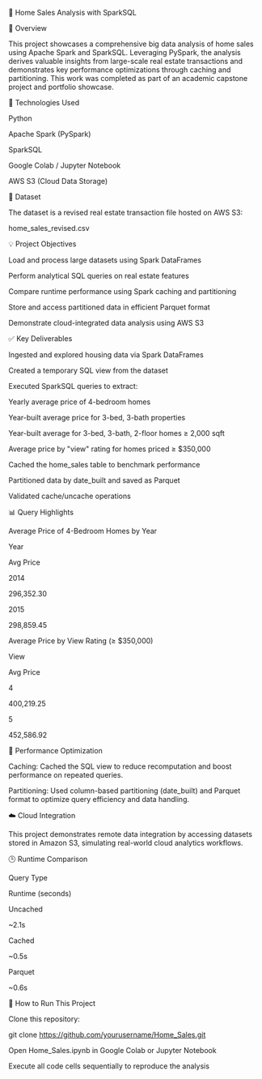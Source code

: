 🏡 Home Sales Analysis with SparkSQL

📘 Overview

This project showcases a comprehensive big data analysis of home sales using Apache Spark and SparkSQL. Leveraging PySpark, the analysis derives valuable insights from large-scale real estate transactions and demonstrates key performance optimizations through caching and partitioning. This work was completed as part of an academic capstone project and portfolio showcase.

🧰 Technologies Used

Python

Apache Spark (PySpark)

SparkSQL

Google Colab / Jupyter Notebook

AWS S3 (Cloud Data Storage)

📁 Dataset

The dataset is a revised real estate transaction file hosted on AWS S3:

home_sales_revised.csv

💡 Project Objectives

Load and process large datasets using Spark DataFrames

Perform analytical SQL queries on real estate features

Compare runtime performance using Spark caching and partitioning

Store and access partitioned data in efficient Parquet format

Demonstrate cloud-integrated data analysis using AWS S3

✅ Key Deliverables

Ingested and explored housing data via Spark DataFrames

Created a temporary SQL view from the dataset

Executed SparkSQL queries to extract:

Yearly average price of 4-bedroom homes

Year-built average price for 3-bed, 3-bath properties

Year-built average for 3-bed, 3-bath, 2-floor homes ≥ 2,000 sqft

Average price by "view" rating for homes priced ≥ $350,000

Cached the home_sales table to benchmark performance

Partitioned data by date_built and saved as Parquet

Validated cache/uncache operations

📊 Query Highlights

Average Price of 4-Bedroom Homes by Year

Year

Avg Price

2014

296,352.30

2015

298,859.45

Average Price by View Rating (≥ $350,000)

View

Avg Price

4

400,219.25

5

452,586.92

🚀 Performance Optimization

Caching: Cached the SQL view to reduce recomputation and boost performance on repeated queries.

Partitioning: Used column-based partitioning (date_built) and Parquet format to optimize query efficiency and data handling.

☁️ Cloud Integration

This project demonstrates remote data integration by accessing datasets stored in Amazon S3, simulating real-world cloud analytics workflows.

🕒 Runtime Comparison

Query Type

Runtime (seconds)

Uncached

~2.1s

Cached

~0.5s

Parquet

~0.6s

🚀 How to Run This Project

Clone this repository:

git clone https://github.com/yourusername/Home_Sales.git

Open Home_Sales.ipynb in Google Colab or Jupyter Notebook

Execute all code cells sequentially to reproduce the analysis



